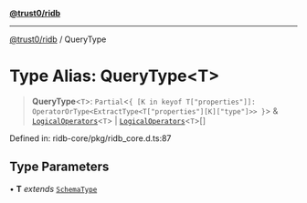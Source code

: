[**@trust0/ridb**](../README.md)

***

[@trust0/ridb](../README.md) / QueryType

# Type Alias: QueryType\<T\>

> **QueryType**\<`T`\>: `Partial`\<`{ [K in keyof T["properties"]]: OperatorOrType<ExtractType<T["properties"][K]["type"]>> }`\> & [`LogicalOperators`](LogicalOperators.md)\<`T`\> \| [`LogicalOperators`](LogicalOperators.md)\<`T`\>[]

Defined in: ridb-core/pkg/ridb\_core.d.ts:87

## Type Parameters

• **T** *extends* [`SchemaType`](SchemaType.md)
